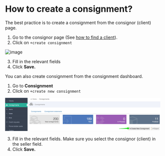 # How to create a consignment?

The best practice is to create a consignment from the consignor \(client\) page.

1. Go to the consignor page (See [how to find a client](../client/how-to-find-an-existing-client.md)).
2. Click on `+create consignment` 

![image](https://user-images.githubusercontent.com/20393485/48546000-dd17d100-e8cf-11e8-8744-0220da32e1c7.png)

3. Fill in the relevant fields  
4. Click **Save.**

You can also create consignment from the consignment dashboard. 
1. Go to **Consignment**
2. Click on `+create new consignment`

![](../.gitbook/assets/consignments___backoffice.jpg)

3. Fill in the relevant fields. Make sure you select the consignor \(client\) in the seller field.  
4. Click **Save.**
